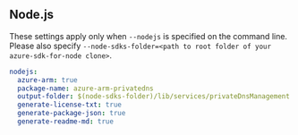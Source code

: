 ## Node.js

These settings apply only when `--nodejs` is specified on the command line.
Please also specify `--node-sdks-folder=<path to root folder of your azure-sdk-for-node clone>`.

``` yaml $(nodejs)
nodejs:
  azure-arm: true
  package-name: azure-arm-privatedns
  output-folder: $(node-sdks-folder)/lib/services/privateDnsManagement
  generate-license-txt: true
  generate-package-json: true
  generate-readme-md: true
```
